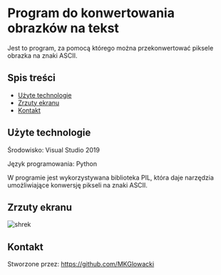 # Program do konwertowania obrazków na tekst

Jest to program, za pomocą którego można przekonwertować piksele obrazka na znaki ASCII.

## Spis treści

* [Użyte technologie](#użyte-technologie)
* [Zrzuty ekranu](#zrzuty-ekranu)
* [Kontakt](#kontakt)

## Użyte technologie

Środowisko: Visual Studio 2019

Język programowania: Python

W programie jest wykorzystywana biblioteka PIL, która daje narzędzia umożliwiające konwersję pikseli na znaki ASCII.

## Zrzuty ekranu

![shrek](https://user-images.githubusercontent.com/79590290/120245092-6ca5e500-c26c-11eb-8376-5d69aa29c6c1.png)

## Kontakt

Stworzone przez: https://github.com/MKGlowacki
